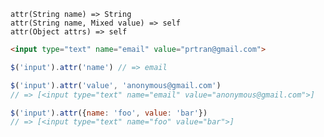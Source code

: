     attr(String name) => String
    attr(String name, Mixed value) => self
    attr(Object attrs) => self

~~~html
<input type="text" name="email" value="prtran@gmail.com">
~~~

~~~js
$('input').attr('name') // => email

$('input').attr('value', 'anonymous@gmail.com')
// => [<input type="text" name="email" value="anonymous@gmail.com">]

$('input').attr({name: 'foo', value: 'bar'})
// => [<input type="text" name="foo" value="bar">]
~~~